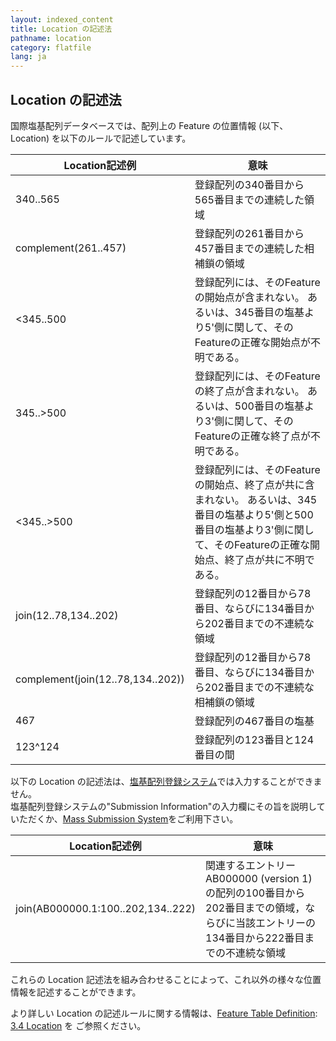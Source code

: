 ```yaml
---
layout: indexed_content
title: Location の記述法
pathname: location
category: flatfile
lang: ja
---
```


## Location の記述法

国際塩基配列データベースでは、配列上の Feature の位置情報 (以下、Location) を以下のルールで記述しています。

| Location記述例                       | 意味                                                                                                   |
| --------------------------------- | ---------------------------------------------------------------------------------------------------- |
| 340..565                          | 登録配列の340番目から565番目までの連続した領域                                                                           |
| complement(261..457)              | 登録配列の261番目から457番目までの連続した相補鎖の領域                                                                       |
| \<345..500                        | 登録配列には、そのFeatureの開始点が含まれない。 あるいは、345番目の塩基より5'側に関して、そのFeatureの正確な開始点が不明である。                           |
| 345..\>500                        | 登録配列には、そのFeatureの終了点が含まれない。 あるいは、500番目の塩基より3'側に関して、そのFeatureの正確な終了点が不明である。                           |
| \<345..\>500                      | 登録配列には、そのFeatureの開始点、終了点が共に含まれない。 あるいは、345番目の塩基より5'側と500番目の塩基より3'側に関して、そのFeatureの正確な開始点、終了点が共に不明である。 |
| join(12..78,134..202)             | 登録配列の12番目から78番目、ならびに134番目から202番目までの不連続な領域                                                            |
| complement(join(12..78,134..202)) | 登録配列の12番目から78番目、ならびに134番目から202番目までの不連続な相補鎖の領域                                                        |
| 467                               | 登録配列の467番目の塩基                                                                                        |
| 123^124                           | 登録配列の123番目と124番目の間                                                                                   |

以下の Location の記述法は、[塩基配列登録システム](/ddbj/web-submission.html)では入力することができません。  
塩基配列登録システムの"Submission Information"の入力欄にその旨を説明していただくか、[Mass Submission System](mss.html)をご利用下さい。

| Location記述例                        | 意味                                                                                    |
| ---------------------------------- | ------------------------------------------------------------------------------------- |
| join(AB000000.1:100..202,134..222) | 関連するエントリーAB000000 (version 1) の配列の100番目から202番目までの領域，ならびに当該エントリーの134番目から222番目までの不連続な領域 |

これらの Location 記述法を組み合わせることによって、これ以外の様々な位置情報を記述することができます。

より詳しい Location の記述ルールに関する情報は、[Feature Table Definition](/ddbj/full_index.html): [3.4 Location](/ddbj/full_index.html#3.4) を ご参照ください。
